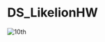 # DS_LikelionHW
![10th](https://likelion-badge.herokuapp.com/api/likelion_shield_badge?style=flat&generation=10)
